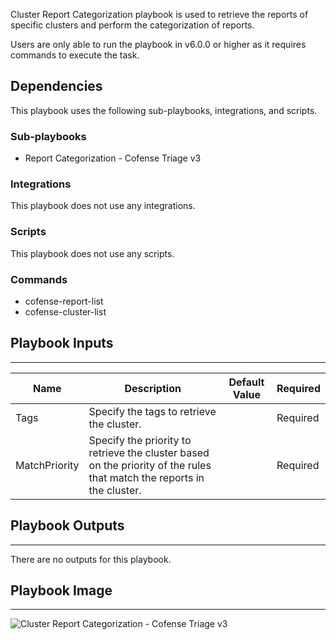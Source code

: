 Cluster Report Categorization playbook is used to retrieve the reports of specific clusters and perform the categorization of reports.

Users are only able to run the playbook in v6.0.0 or higher as it requires commands to execute the task.
## Dependencies
This playbook uses the following sub-playbooks, integrations, and scripts.

### Sub-playbooks
* Report Categorization - Cofense Triage v3

### Integrations
This playbook does not use any integrations.

### Scripts
This playbook does not use any scripts.

### Commands
* cofense-report-list
* cofense-cluster-list

## Playbook Inputs
---

| **Name** | **Description** | **Default Value** | **Required** |
| --- | --- | --- | --- |
| Tags | Specify the tags to retrieve the cluster. |  | Required |
| MatchPriority | Specify the priority to retrieve the cluster based on the priority of the rules that match the reports in the cluster. |  | Required |

## Playbook Outputs
---
There are no outputs for this playbook.

## Playbook Image
---
![Cluster Report Categorization - Cofense Triage v3](./../doc_files/Cluster_Report_Categorization_-_Cofense_Triage_v3.png)